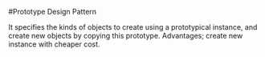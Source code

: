#Prototype Design Pattern

It specifies the kinds of objects to create using a prototypical instance, and create new objects by copying this prototype. Advantages; create new instance with cheaper cost.
